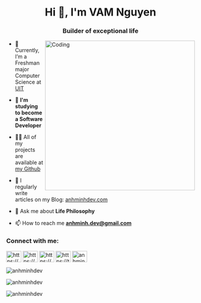 <!-- ![logo](https://img.freepik.com/free-vector/hand-drawn-web-developers_23-2148819604.jpg?w=996&t=st=1675850999~exp=1675851599~hmac=440e90cd5330517debd3cbf79e540117d4d46477aa32f97d00b1c2b9f7ff4d4e) -->

<h1 align="center">Hi 👋, I'm VAM Nguyen</h1>
<h3 align="center">Builder of exceptional life</h3>
<img align="right" alt="Coding" width="400" src="https://inkythuatso.com/uploads/thumbnails/800/2022/05/anh-meo-cute-trai-tim-6-10-11-49-23.jpg">


- 🔭 Currently, I’m a Freshman major Computer Science at [UIT](https://www.facebook.com/UIT.Fanpage)

- 🌱 **I'm studying to become a Software Developer**

- 👨‍💻 All of my projects are available at [my Github](https://github.com/anhminhdev)

- 📝 I regularly write articles on my Blog: [anhminhdev.com](https://dev.to/anhminhdev)

- 💬 Ask me about **Life Philosophy**

- 📫 How to reach me **anhminh.dev@gmail.com**


<h3 align="left">Connect with me:</h3>
<p align="left">
<a href="https://linkedin.com/in/anhminhdev" target="blank"><img align="center" src="https://raw.githubusercontent.com/rahuldkjain/github-profile-readme-generator/master/src/images/icons/Social/linked-in-alt.svg" alt="https://www.linkedin.com/in/anhminhdev" height="30" width="40" /></a>
<a href="https://fb.com/wcnvam.dev" target="blank"><img align="center" src="https://raw.githubusercontent.com/rahuldkjain/github-profile-readme-generator/master/src/images/icons/Social/facebook.svg" alt="https://www.facebook.com/wcnvam.dev" height="30" width="40" /></a>
<a href="https://www.youtube.com/channel/UCxXMfTziqr-qbOefHIwOjtA" target="blank"><img align="center" src="https://raw.githubusercontent.com/rahuldkjain/github-profile-readme-generator/master/src/images/icons/Social/youtube.svg" alt="https://www.youtube.com/channel/ucxxmftziqr-qboefhiwojta" height="30" width="40" /></a>
<a href="https://twitter.com/anhminhdev" target="blank"><img align="center" src="https://raw.githubusercontent.com/rahuldkjain/github-profile-readme-generator/master/src/images/icons/Social/twitter.svg" alt="https://twitter.com/anhminhdev" height="30" width="40" /></a>
<a href="https://www.hackerrank.com/h22520880" target="blank"><img align="center" src="https://raw.githubusercontent.com/rahuldkjain/github-profile-readme-generator/master/src/images/icons/Social/hackerrank.svg" alt="anhminh_dev" height="30" width="40" /></a>
</p>

<!-- <h3 align="left">Languages and Tools:</h3>
<p align="left"> <a href="https://developer.android.com" target="_blank" rel="noreferrer"> <img src="https://raw.githubusercontent.com/devicons/devicon/master/icons/android/android-original-wordmark.svg" alt="android" width="40" height="40"/> </a> <a href="https://www.cprogramming.com/" target="_blank" rel="noreferrer"> <img src="https://raw.githubusercontent.com/devicons/devicon/master/icons/c/c-original.svg" alt="c" width="40" height="40"/> </a> <a href="https://www.w3schools.com/cpp/" target="_blank" rel="noreferrer"> <img src="https://raw.githubusercontent.com/devicons/devicon/master/icons/cplusplus/cplusplus-original.svg" alt="cplusplus" width="40" height="40"/> </a> <a href="https://www.w3schools.com/css/" target="_blank" rel="noreferrer"> <img src="https://raw.githubusercontent.com/devicons/devicon/master/icons/css3/css3-original-wordmark.svg" alt="css3" width="40" height="40"/> </a> <a href="https://www.docker.com/" target="_blank" rel="noreferrer"> <img src="https://raw.githubusercontent.com/devicons/devicon/master/icons/docker/docker-original-wordmark.svg" alt="docker" width="40" height="40"/> </a> <a href="https://www.figma.com/" target="_blank" rel="noreferrer"> <img src="https://www.vectorlogo.zone/logos/figma/figma-icon.svg" alt="figma" width="40" height="40"/> </a> <a href="https://www.w3.org/html/" target="_blank" rel="noreferrer"> <img src="https://raw.githubusercontent.com/devicons/devicon/master/icons/html5/html5-original-wordmark.svg" alt="html5" width="40" height="40"/> </a> <a href="https://www.java.com" target="_blank" rel="noreferrer"> <img src="https://raw.githubusercontent.com/devicons/devicon/master/icons/java/java-original.svg" alt="java" width="40" height="40"/> </a> <a href="https://developer.mozilla.org/en-US/docs/Web/JavaScript" target="_blank" rel="noreferrer"> <img src="https://raw.githubusercontent.com/devicons/devicon/master/icons/javascript/javascript-original.svg" alt="javascript" width="40" height="40"/> </a> <a href="https://www.mysql.com/" target="_blank" rel="noreferrer"> <img src="https://raw.githubusercontent.com/devicons/devicon/master/icons/mysql/mysql-original-wordmark.svg" alt="mysql" width="40" height="40"/> </a> <a href="https://nodejs.org" target="_blank" rel="noreferrer"> <img src="https://raw.githubusercontent.com/devicons/devicon/master/icons/nodejs/nodejs-original-wordmark.svg" alt="nodejs" width="40" height="40"/> </a> <a href="https://www.photoshop.com/en" target="_blank" rel="noreferrer"> <img src="https://raw.githubusercontent.com/devicons/devicon/master/icons/photoshop/photoshop-line.svg" alt="photoshop" width="40" height="40"/> </a> <a href="https://www.python.org" target="_blank" rel="noreferrer"> <img src="https://raw.githubusercontent.com/devicons/devicon/master/icons/python/python-original.svg" alt="python" width="40" height="40"/> </a> <a href="https://reactjs.org/" target="_blank" rel="noreferrer"> <img src="https://raw.githubusercontent.com/devicons/devicon/master/icons/react/react-original-wordmark.svg" alt="react" width="40" height="40"/> </a> <a href="https://reactnative.dev/" target="_blank" rel="noreferrer"> <img src="https://reactnative.dev/img/header_logo.svg" alt="reactnative" width="40" height="40"/> </a> <a href="https://www.typescriptlang.org/" target="_blank" rel="noreferrer"> <img src="https://raw.githubusercontent.com/devicons/devicon/master/icons/typescript/typescript-original.svg" alt="typescript" width="40" height="40"/> </a> <a href="https://unity.com/" target="_blank" rel="noreferrer"> <img src="https://www.vectorlogo.zone/logos/unity3d/unity3d-icon.svg" alt="unity" width="40" height="40"/> </a> </p> -->

<p><img align="center" src="https://github-readme-stats.vercel.app/api/top-langs?username=anhminhdev&show_icons=true&locale=en&layout=compact" alt="anhminhdev" /></p>

<p>&nbsp;<img align="left" src="https://github-readme-stats.vercel.app/api?username=anhminhdev&show_icons=true&locale=en" alt="anhminhdev" /></p>

<p><img align="center" src="https://github-readme-streak-stats.herokuapp.com/?user=anhminhdev&" alt="anhminhdev" /></p> 


